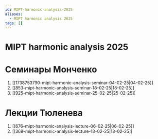 ```yaml
---
id: MIPT-harmonic-analysis-2025
aliases:
  - MIPT harmonic analysis 2025
tags: []
---
```


# MIPT harmonic analysis 2025
# Семинары Монченко
1. [[1738753790-mipt-harmonic-analysis-seminar-04-02-25|04-02-25]]
3. [[853-mipt-harmonic-analysis-seminar-18-02-25|18-02-25]]
4. [[925-mipt-harmonic-analysis-seminar-25-02-25|25-02-25]]

# Лекции Тюленева
1. [[676-mipt-harmonic-analysis-lecture-06-02-25|06-02-25]]
2. [[369-mipt-harmonic-analysis-lecture-13-02-25|13-02-25]]

